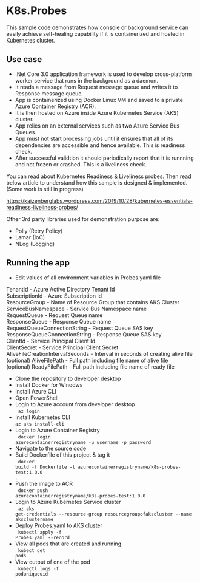 # K8s.Probes

This sample code demonstrates how console or background service can easily achieve self-healing capability if it is containerized and hosted in Kubernetes cluster.

<h2>Use case</h2>

- .Net Core 3.0 application framework is used to develop cross-platform worker service that runs in the background as a daemon.
- It reads a message from Request message queue and writes it to Response message queue.
- App is containerized using Docker Linux VM and saved to a private Azure Container Registry (ACR).
- It is then hosted on Azure inside Azure Kubernetes Service (AKS) cluster.
- App relies on an external services such as two Azure Service Bus Queues.
- App must not start processing jobs until it ensures that all of its dependencies are accessible and hence available. This is readiness check.
- After successful validtion it should periodically report that it is runnning and not frozen or crashed. This is a liveliness check.

You can read about Kubernetes Readiness & Liveliness probes. Then read below article to understand how this sample is designed & implemented. (Some work is still in progress)

https://kaizenberglabs.wordpress.com/2019/10/28/kubernetes-essentials-readiness-liveliness-probes/

Other 3rd party libraries used for demonstration purpose are: 
- Polly (Retry Policy)
- Lamar (IoC) 
- NLog (Logging)

<h2>Running the app</h2>

- Edit values of all environment variables in Probes.yaml file

TenantId - Azure Active Directory Tenant Id</br>
SubscriptionId - Azure Subscription Id</br>
ResourceGroup - Name of Resource Group that contains AKS Cluster</br>
ServiceBusNamespace - Service Bus Namespace name</br>
RequestQueue - Request Queue name</br>
ResponseQueue - Response Queue name</br>
RequestQueueConnectionString - Request Queue SAS key</br>
ResponseQueueConnectionString - Response Queue SAS key</br>
ClientId - Service Principal Client Id</br>
ClientSecret - Service Principal Client Secret</br>
AliveFileCreationIntervalSeconds - Interval in seconds of creating alive file</br>
(optional) AliveFilePath - Full path including file name of alive file</br>
(optional) ReadyFilePath - Full path including file name of ready file</br>

- Clone the repository to developer desktop
- Install Docker for Winodws
- Install Azure CLI
- Open PowerShell
- Login to Azure account from developer desktop</br>
<code> az login </code>
- Install Kubernetes CLI</br>
<code >az aks install-cli </code>
- Login to Azure Container Registry</br>
<code> docker login azurecontainerregistryname -u username -p password </code>
- Navigate to the source code
- Build Dockerfile of this project & tag it</br>
<code> docker build -f Dockerfile -t azurecontainerregistryname/k8s-probes-test:1.0.0 . </code>
- Push the image to ACR</br>
<code> docker push azurecontainerregistryname/k8s-probes-test:1.0.0 </code>
- Login to Azure Kubernetes Service cluster</br>
<code> az aks get-credentials --resource-group resourcegroupofakscluster --name aksclustername </code>
- Deploy Probes.yaml to AKS cluster</br>
<code> kubectl apply -f Probes.yaml --record </code>
- View all pods that are created and running</br>
<code> kubect get pods </code>
- View output of one of the pod</br>
<code> kubectl logs -f poduniqueuid </code>
